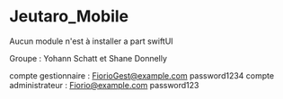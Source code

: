 # Jeutaro_Mobile

Aucun module n'est à installer a part swiftUI

Groupe : Yohann Schatt et Shane Donnelly

compte gestionnaire :  FiorioGest@example.com password1234
compte administrateur : Fiorio@example.com password123

